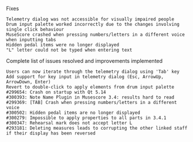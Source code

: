 Fixes

    Telemetry dialog was not accessible for visually impaired people
    Drum input palette worked incorrectly due to the changes involving single click behaviour
    MuseScore crashed when pressing numbers/letters in a different voice when inputting tabs
    Hidden pedal items were no longer displayed
    "L" letter could not be typed when entering text

Complete list of issues resolved and improvements implemented

    Users can now iterate through the telemetry dialog using 'Tab' key
    Add support for key input in telemetry dialog (Esc, ArrowUp, ArrowDown, Enter)
    Revert to double-click to apply elements from drum input palette
    #299654: Crash on startup with Qt 5.14
    #300393: Note Name Plugin in Musescore 3.4: results hard to read
    #299369: [TAB] Crash when pressing numbers/letters in a different voice
    #300502: Hidden pedal items are no longer displayed
    #300279: Impossible to apply properties to all parts in 3.4.1
    #300347: Rehearsal mark does not accept letter L
    #293181: Deleting measures leads to corrupting the other linked staff if their display has been reversed
